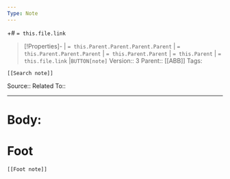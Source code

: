 ```yaml
---
Type: Note
---
```

+# `= this.file.link`
>[!Properties]- | `= this.Parent.Parent.Parent.Parent` |  `= this.Parent.Parent.Parent` | `= this.Parent.Parent` | `= this.Parent` | `= this.file.link` |`BUTTON[note]` 
>Version:: 3
>Parent:: [[ABB]]
>Tags:
```meta-bind-embed
[[Search note]]
```
Source::
Related To::
***
# Body:









# Foot
```meta-bind-embed
[[Foot note]]
``` 